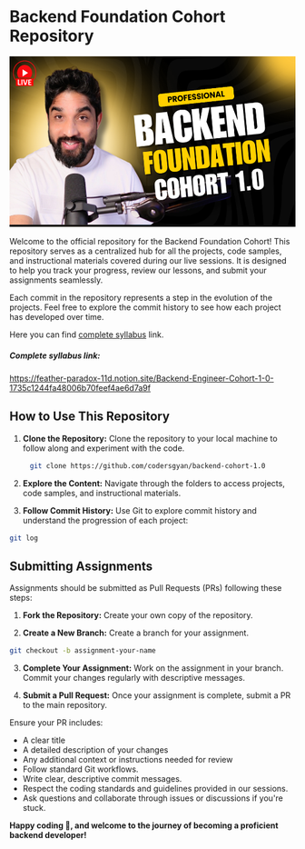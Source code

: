 # Backend Foundation Cohort Repository

<img src="./thumbnail.png" height="300" >

Welcome to the official repository for the Backend Foundation Cohort! This repository serves as a centralized hub for all the projects, code samples, and instructional materials covered during our live sessions. It is designed to help you track your progress, review our lessons, and submit your assignments seamlessly.

Each commit in the repository represents a step in the evolution of the projects. Feel free to explore the commit history to see how each project has developed over time.

Here you can find [complete syllabus](https://feather-paradox-11d.notion.site/Backend-Engineer-Cohort-1-0-1735c1244fa48006b70feef4ae6d7a9f) link.

##### Complete syllabus link:

https://feather-paradox-11d.notion.site/Backend-Engineer-Cohort-1-0-1735c1244fa48006b70feef4ae6d7a9f

## How to Use This Repository

1. **Clone the Repository:**
   Clone the repository to your local machine to follow along and experiment with the code.

```bash
     git clone https://github.com/codersgyan/backend-cohort-1.0
```

2. **Explore the Content:**
   Navigate through the folders to access projects, code samples, and instructional materials.

3. **Follow Commit History:**
   Use Git to explore commit history and understand the progression of each project:

```bash
git log
```

## Submitting Assignments

Assignments should be submitted as Pull Requests (PRs) following these steps:

1. **Fork the Repository:**
   Create your own copy of the repository.

2. **Create a New Branch:**
   Create a branch for your assignment.

```bash
git checkout -b assignment-your-name
```

3. **Complete Your Assignment:**
   Work on the assignment in your branch. Commit your changes regularly with descriptive messages.

4. **Submit a Pull Request:**
   Once your assignment is complete, submit a PR to the main repository.

Ensure your PR includes:

-   A clear title
-   A detailed description of your changes
-   Any additional context or instructions needed for review
-   Follow standard Git workflows.
-   Write clear, descriptive commit messages.
-   Respect the coding standards and guidelines provided in our sessions.
-   Ask questions and collaborate through issues or discussions if you're stuck.

**Happy coding 💛, and welcome to the journey of becoming a proficient backend developer!**
